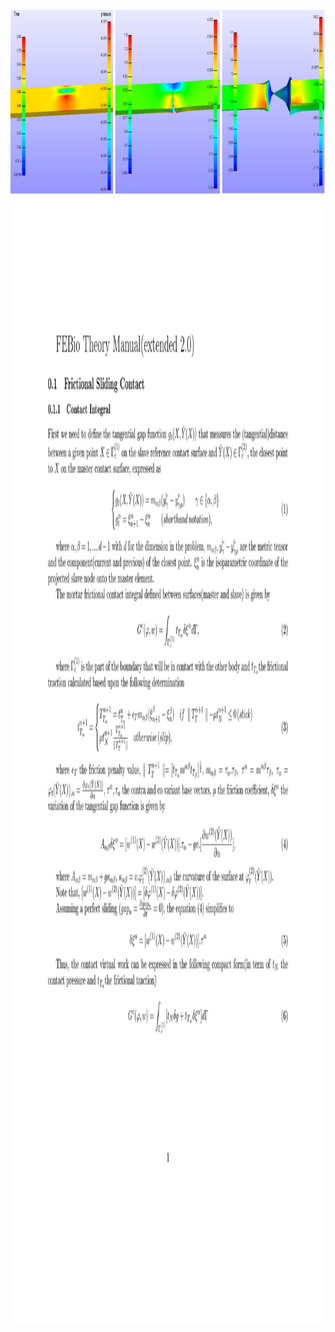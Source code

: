 
 <br>
 <img height="300" src="largedeformationteartest.png" />
 </br>
 <img height="1800" src="0001.jpg" />
 </br>

